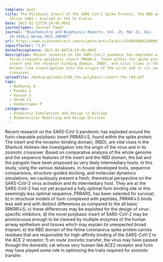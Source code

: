 ```yaml
---
template: post
title: The Polybasic Insert of the SARS CoV-2 Spike Protein, the RBD and the
  feline SARS – Evolved or Yet to Evolve
date: 2021-01-12T19:29:49.065Z
journaltypes: Journal Paper
journal: "Biochemistry and Biophysics Reports, Vol. 25, Mar 21, doi:
  10.1016/j.bbrep.2021.100907"
url: https://www.sciencedirect.com/science/article/pii/S2405580821000017
impactfactor: "3.6"
dateofacceptance: 2021-01-04T19:29:49.084Z
description: Recent research on the SARS-CoV-2 pandemic has exploded around the
  furin-cleavable polybasic insert PRRAR↓S, found within the spike protein. The
  insert and the receptor-binding domain, (RBD), are vital clues in the Sherlock
  Holmes-like investigation into the origin of the virus and in its zoonotic
  crossover.
uploadfile: /media/uploads/1196_the-polybasic-insert-the-rbd.pdf
tags:
  - Budharaj A
  - Pandey S
  - Kannan S
  - Verma CS
  - Venkatraman P
categories:
  - Atomistic Simulations and Design in Biology
  - Biomolecular Modelling and Design Division
---
```

<!--StartFragment-->

Recent research on the SARS-CoV-2 pandemic has exploded around the furin-cleavable polybasic insert PRRAR↓S, found within the spike protein. The insert and the receptor-binding domain, (RBD), are vital clues in the Sherlock Holmes-like investigation into the origin of the virus and in its zoonotic crossover. Based on comparative analysis of the whole genome and the sequence features of the insert and the RBD domain, the bat and the pangolin have been proposed as very likely intermediary hosts. In this study, using the various databases, in-house developed tools, sequence comparisons, structure-guided docking, and molecular dynamics simulations, we cautiously present a fresh, theoretical perspective on the SARS-CoV-2 virus activation and its intermediary host. They are a) the SARS-CoV-2 has not yet acquired a fully optimal furin binding site or this seemingly less optimal sequence, PRRARS, has been selected for survival; b) in structural models of furin complexed with peptides, PRRAR↓S binds less well and with distinct differences as compared to the all basic RRKRR↓S; c) these differences may be exploited for the design of virus-specific inhibitors; d) the novel polybasic insert of SARS-CoV-2 may be promiscuous enough to be cleaved by multiple enzymes of the human airway epithelium and tissues which may explain its unexpected broad tropism; e) the RBD domain of the feline coronavirus spike protein carries residues that are responsible for high-affinity binding of the SARS-CoV-2 to the ACE 2 receptor; f) *en route* zoonotic transfer, the virus may have passed through the domestic cat whose very human-like ACE2 receptor and furin may have played some role in optimizing the traits required for zoonotic transfer.

<!--EndFragment-->